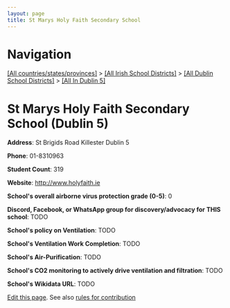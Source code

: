 ```yaml
---
layout: page
title: St Marys Holy Faith Secondary School
---
```

# Navigation

[[All countries/states/provinces]](../../../..) > [[All Irish School Districts]](../../..) > [[All Dublin School Districts]](../..) > [[All In Dublin 5]](..)

# St Marys Holy Faith Secondary School (Dublin 5)

**Address**: St Brigids Road Killester Dublin 5

**Phone**: 01-8310963

**Student Count**: 319

**Website**: <http://www.holyfaith.ie>

**School's overall airborne virus protection grade (0-5)**: 0

**Discord, Facebook, or WhatsApp group for discovery/advocacy for THIS school**: TODO

**School's policy on Ventilation**: TODO

**School's Ventilation Work Completion**: TODO

**School's Air-Purification**: TODO

**School's CO2 monitoring to actively drive ventilation and filtration**: TODO

**School's Wikidata URL**: TODO


[Edit this page](https://github.com/ventilate-schools/Ireland/edit/main/./Dublin_5/St_Marys_Holy_Faith_Secondary_School.md). See also [rules for contribution](../../../contribution-rules/)